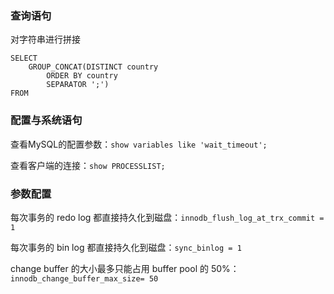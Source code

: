 

### 查询语句

对字符串进行拼接

```mysql
SELECT 
    GROUP_CONCAT(DISTINCT country
        ORDER BY country
        SEPARATOR ';')
FROM
```





### 配置与系统语句

查看MySQL的配置参数：`show variables like 'wait_timeout';`

查看客户端的连接：`show PROCESSLIST;`

### 参数配置

每次事务的 redo log 都直接持久化到磁盘：`innodb_flush_log_at_trx_commit = 1`

每次事务的 bin log 都直接持久化到磁盘：`sync_binlog = 1`

change buffer 的大小最多只能占用 buffer pool 的 50%：`innodb_change_buffer_max_size= 50`
